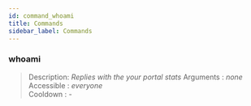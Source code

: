 ```yaml
---
id: command_whoami
title: Commands
sidebar_label: Commands
---
```


### whoami           
> Description: _Replies with the your portal stats_ 
> Arguments  : _none_ <br>
> Accessible : _everyone_<br>
> Cooldown   : _-_<br>